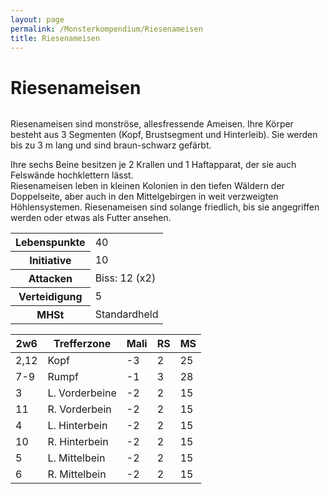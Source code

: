 ```yaml
---
layout: page
permalink: /Monsterkompendium/Riesenameisen
title: Riesenameisen
---
```


# Riesenameisen

<img alt="" src="{{ site.baseurl }}/assets/images/monster/tn2/riesenameise.jpg"/>

Riesenameisen sind monströse, allesfressende Ameisen. Ihre Körper besteht aus 3 Segmenten (Kopf, Brustsegment und Hinterleib). Sie werden bis zu 3 m lang und sind braun-schwarz gefärbt.

<p>Ihre sechs Beine besitzen je 2 Krallen und 1 Haftapparat, der sie auch Felswände hochklettern lässt.<br/>
Riesenameisen leben in kleinen Kolonien in den tiefen Wäldern der Doppelseite, aber auch in den Mittelgebirgen in weit verzweigten Höhlensystemen. Riesenameisen sind solange friedlich, bis sie angegriffen werden oder etwas als Futter ansehen.</p>
<table  >
<tbody>
<tr><th>Lebenspunkte</th><td>40</td></tr>
<tr><th>Initiative</th><td>10</td></tr>
<tr><th>Attacken</th><td>Biss: 12 (x2)</td></tr>
<tr><th>Verteidigung</th><td>5</td></tr>
<tr><th>MHSt</th><td>Standardheld</td></tr>
</tbody>
</table>
<table  >
<thead>
<tr><th>2w6</th><th>Trefferzone</th><th>Mali</th><th>RS</th><th>MS</th></tr>
</thead>
<tbody>
<tr><td>2,12</td><td>Kopf</td><td>-3</td><td>2</td><td>25</td></tr>
<tr><td>7-9</td><td>Rumpf</td><td>-1</td><td>3</td><td>28</td></tr>
<tr><td>3</td><td>L. Vorderbeine</td><td>-2</td><td>2</td><td>15</td></tr>
<tr><td>11</td><td>R. Vorderbein</td><td>-2</td><td>2</td><td>15</td></tr>
<tr><td>4</td><td>L. Hinterbein</td><td>-2</td><td>2</td><td>15</td></tr>
<tr><td>10</td><td>R. Hinterbein</td><td>-2</td><td>2</td><td>15</td></tr>
<tr><td>5</td><td>L. Mittelbein</td><td>-2</td><td>2</td><td>15</td></tr>
<tr><td>6</td><td>R. Mittelbein</td><td>-2</td><td>2</td><td>15</td></tr>
</tbody>
</table>
